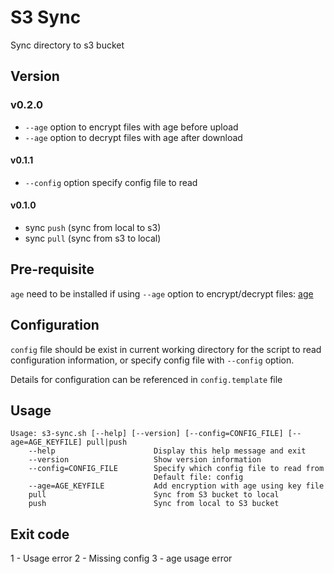 # S3 Sync
Sync directory to s3 bucket

## Version
### v0.2.0
- `--age` option to encrypt files with age before upload
- `--age` option to decrypt files with age after download

#### v0.1.1
- `--config` option specify config file to read

#### v0.1.0
- sync `push` (sync from local to s3)
- sync `pull` (sync from s3 to local)

## Pre-requisite
`age` need to be installed if using `--age` option to encrypt/decrypt files: [age](https://github.com/FiloSottile/age/releases)

## Configuration
`config` file should be exist in current working directory for the script to read configuration information, or specify config file with `--config` option.

Details for configuration can be referenced in `config.template` file

## Usage
```
Usage: s3-sync.sh [--help] [--version] [--config=CONFIG_FILE] [--age=AGE_KEYFILE] pull|push
    --help                      Display this help message and exit
    --version                   Show version information
    --config=CONFIG_FILE        Specify which config file to read from
                                Default file: config
    --age=AGE_KEYFILE           Add encryption with age using key file 
    pull                        Sync from S3 bucket to local
    push                        Sync from local to S3 bucket
```


## Exit code
1 - Usage error
2 - Missing config
3 - age usage error
